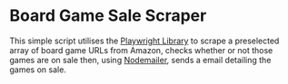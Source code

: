 # Board Game Sale Scraper

This simple script utilises the [Playwright Library](https://playwright.dev/) to scrape a preselected array of board game URLs from Amazon, checks whether or not those games are on sale then, using [Nodemailer](https://nodemailer.com/), sends a email detailing the games on sale.  

